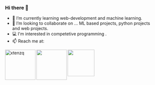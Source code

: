 ### Hi there 👋

- 🌱 I’m currently learning web-development and machine learning.
- 👯 I’m looking to collaborate on ... ML based projects, python projects and  web projects.
- 💻 I'm interested in competetive programming .
- 📫 Reach me at:  

<a href="https://www.linkedin.com/in/abhishek-s-598215230/" target="blank"><img align="left" src="https://img.shields.io/badge/LinkedIn-0077B5?style=for-the-badge&logo=linkedin&logoColor=white" alt="xtenzq" width="100px" /></a>
<a href="https://www.instagram.com/__abhisheks/" target="blank"><img align="left" src="https://img.shields.io/badge/Instagram-E4405F?style=for-the-badge&logo=instagram&logoColor=white" width="100px" /></a>
<a href="mailto:abhisheks3002@gmail.com" target="blank"><img align="left" src="https://img.shields.io/badge/Gmail-D14836?style=for-the-badge&logo=gmail&logoColor=white" width="88px" /></a>

</div>
<!--
**ABCET/ABCET** is a ✨ _special_ ✨ repository because its `README.md` (this file) appears on your GitHub profile.

Here are some ideas to get you started:

- 🔭 I’m currently working on ...
- 🌱 I’m currently learning ...
- 👯 I’m looking to collaborate on ...
- 🤔 I’m looking for help with ...
- 💬 Ask me about ...
- 📫 How to reach me: ...
- 😄 Pronouns: ...
- ⚡ Fun fact: ...
-->


